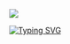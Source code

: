 <img src= "https://capsule-render.vercel.app/api?type=waving&height=200&color=gradient"/>


[![Typing SVG](https://readme-typing-svg.herokuapp.com?font=Inter&size=40&duration=2000&pause=700&color=07F7B4&center=true&vCenter=true&width=800&height=67&lines=Ola!;Eu+sou+o+Edu;Sou+um+programador+;C%23%2CVB%2CHTML+e+CSS)](https://git.io/typing-svg)
